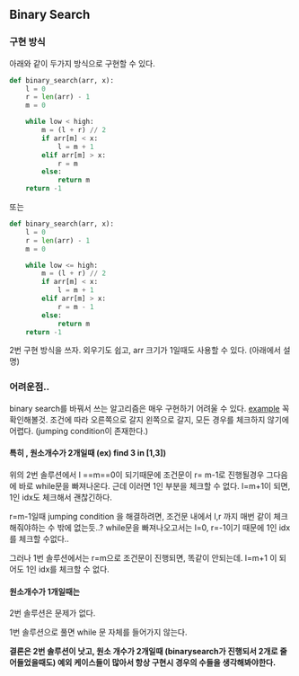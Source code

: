## Binary Search

### 구현 방식
아래와 같이 두가지 방식으로 구현할 수 있다.
```py
def binary_search(arr, x):
    l = 0
    r = len(arr) - 1
    m = 0

    while low < high:
        m = (l + r) // 2
        if arr[m] < x:
            l = m + 1
        elif arr[m] > x:
            r = m
        else:
            return m
    return -1
```

또는

```py
def binary_search(arr, x):
    l = 0
    r = len(arr) - 1
    m = 0

    while low <= high:
        m = (l + r) // 2
        if arr[m] < x:
            l = m + 1
        elif arr[m] > x:
            r = m - 1
        else:
            return m
    return -1
```
2번 구현 방식을 쓰자.  외우기도 쉽고, arr 크기가 1일때도 사용할 수 있다. (아래에서 설명)

### 어려운점..

binary search를 바꿔서 쓰는 알고리즘은 매우 구현하기 어려울 수 있다.
[example](Leetcode/Search_in_Rotated_Sorted_Array.py) 꼭 확인해볼것.
조건에 따라 오른쪽으로 갈지 왼쪽으로 갈지, 모든 경우를 체크하지 않기에 어렵다. (jumping condition이 존재한다.)


#### 특히 , 원소개수가 2개일때 (ex) find 3 in [1,3])

위의 2번 솔루션에서 l ==m==0이 되기때문에 조건문이  r= m-1로 진행될경우  그다음에 바로 while문을 빠져나온다. 근데 이러면 1인 부분을 체크할 수 없다.
l=m+1이 되면, 1인 idx도 체크해서 괜찮긴하다.

r=m-1일때 jumping condition 을 해결하려면, 조건문 내에서 l,r 까지 매번 같이 체크해줘야하는 수 밖에 없는듯..?
while문을 빠져나오고서는 l=0, r=-1이기 때문에 1인 idx를 체크할 수없다..

그러나 1번 솔루션에서는 r=m으로 조건문이 진행되면, 똑같이 안되는데. l=m+1 이 되어도 1인 idx를 체크할 수 없다.

#### 원소개수가 1개일때는

2번 솔루션은 문제가 없다.

1번 솔루션으로 풀면 while 문 자체를 들어가지 않는다.

**결론은 2번 솔루션이 낫고, 원소 개수가 2개일때 (binarysearch가 진행되서 2개로 줄어들었을때도) 예외 케이스들이 많아서 항상 구현시  경우의 수들을 생각해봐야한다.**
